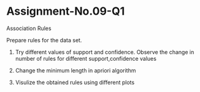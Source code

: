 # Assignment-No.09-Q1
Association Rules

Prepare rules for the data set.

1) Try different values of support and confidence. Observe the change in number of rules for different support,confidence values

2) Change the minimum length in apriori algorithm

3) Visulize the obtained rules using different plots
